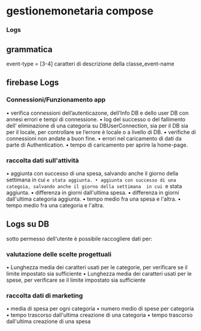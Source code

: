 # gestionemonetaria compose
### Logs
## grammatica
  event-type = [3-4] caratteri di descrizione della classe_event-name
## firebase Logs
### Connessioni/Funzionamento app
• verifica connessioni dell’autenticazone, dell’Info DB e dello user DB con
  annesi errori e tempi di connessione.
• log del successo o del fallimento dell’ eliminazione di una categoria su
  DBUserConnection, sia per il DB sia per il locale, per controllare se l’errore 
  è locale o a livello di DB.
• verifiche di connessioni non andate a buon fine.
• errori nel caricamento di dati da parte di Authentication.
• tempo di caricamento per aprire la home-page.
### raccolta dati sull'attività
• aggiunta con successo di una spesa, salvando anche il giorno della settimana 
  in cui `e stata aggiunta.
• aggiunta con successo di una categoia, salvando anche il giorno della settimana 
  in cui `e stata aggiunta.
• differenza in giorni dall'ultima spesa.
• differenza in giorni dall'ultima categoria aggiunta.
• tempo medio fra una spesa e l'altra.
• tempo medio fra una categoria e l'altra.
## Logs su DB
sotto permesso dell'utente è possibile raccogliere dati per:
### valutazione delle scelte progettuali
• Lunghezza media dei caratteri usati per le categorie, per verificare se il limite
  impostato sia sufficiente
• Lunghezza media dei caratteri usati per le spese, per verificare se il limite
  impostato sia sufficiente
### raccolta dati di marketing
• media di spesa per ogni categoria
• numero medio di spese per categoria
• tempo trascorso dall'ultima creazione di una categoria
• tempo trascorso dall'ultima creazione di una spesa
